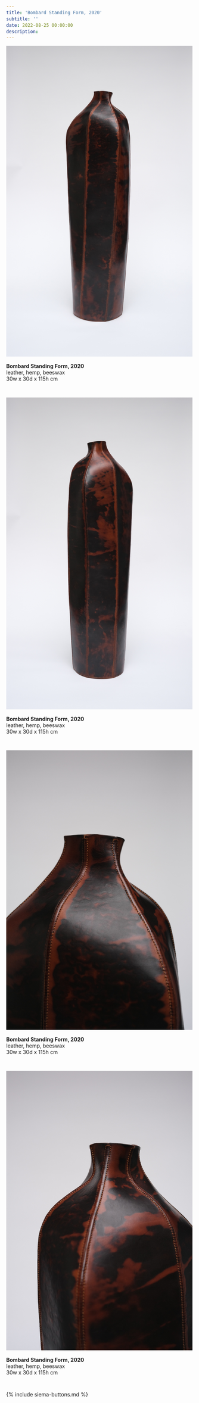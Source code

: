 ```yaml
---
title: 'Bombard Standing Form, 2020'
subtitle: ''
date: 2022-08-25 00:00:00
description: 
---
```

<div style="max-width: 500px">

<div class="siema">
<div>
<img src="/images/new/sculptures/bombard-standing-form/shrunk/1.jpg" />
<p style="margin-left: 0; padding-bottom: 2em">
	<b>Bombard Standing Form, 2020</b><br />
	leather, hemp, beeswax<br />
	30w x 30d x 115h cm
</p>
</div>
<div>
<img src="/images/new/sculptures/bombard-standing-form/shrunk/2.jpg" />
<p style="margin-left: 0; padding-bottom: 2em">
	<b>Bombard Standing Form, 2020</b><br />
	leather, hemp, beeswax<br />
	30w x 30d x 115h cm
</p>
</div>
<div>
<img src="/images/new/sculptures/bombard-standing-form/shrunk/3.jpg" />
<p style="margin-left: 0; padding-bottom: 2em">
	<b>Bombard Standing Form, 2020</b><br />
	leather, hemp, beeswax<br />
	30w x 30d x 115h cm
</p>
</div>
<div>
<img src="/images/new/sculptures/bombard-standing-form/shrunk/4.jpg" />
<p style="margin-left: 0; padding-bottom: 2em">
	<b>Bombard Standing Form, 2020</b><br />
	leather, hemp, beeswax<br />
	30w x 30d x 115h cm
</p>
</div>
</div>

{% include siema-buttons.md %}

<p style="margin-left: 0; padding-bottom: 2em">
 
</p>

</div>


